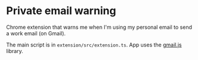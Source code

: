 # Private email warning

Chrome extension that warns me when I'm using my personal email to send a work email (on Gmail). 

The main script is in `extension/src/extension.ts`. App uses the [gmail.js](https://github.com/KartikTalwar/gmail.js/) library. 
